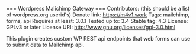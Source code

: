 === Wordpress Malichimp Gateway ===
Contributors: (this should be a list of wordpress.org userid's)
Donate link: https://m4v1.work
Tags: mailchimp, forms, api
Requires at least: 3.0.1
Tested up to: 3.4
Stable tag: 4.3
License: GPLv3 or later
License URI: http://www.gnu.org/licenses/gpl-3.0.html

This plugin creates custom WP REST api endpoints that web forms can use to submit data to Mailchimp api.
